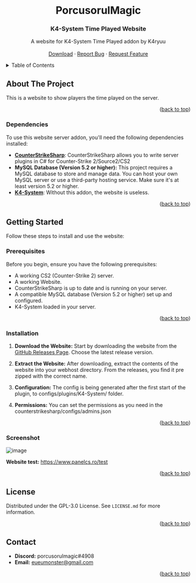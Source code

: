<a name="readme-top"></a>

<br />
<div align="center">
  <h1 align="center">PorcusorulMagic</h1>
  <h3 align="center">K4-System Time Played Website</h3>

  <p align="center">
    A website for K4-System Time Played addon by K4ryuu
    <br />
    <br />
    <a href="https://github.com/PorcusorulMagic/K4-System-Time-Played-Website/releases">Download</a>
    ·
    <a href="https://github.com/PorcusorulMagic/K4-System-Time-Played-Website/issues/new?assignees=K4ryuu&labels=bug&projects=&template=bug_report.md&title=%5BBUG%5D">Report Bug</a>
    ·
    <a href="https://github.com/PorcusorulMagic/K4-System-Time-Played-Website/issues/new?assignees=K4ryuu&labels=enhancement&projects=&template=feature_request.md&title=%5BREQ%5D">Request Feature</a>
  </p>
</div>

<details>
  <summary>Table of Contents</summary>
  <ol>
    <li>
      <a href="#about-the-project">About The Project</a>
      <ul>
        <li><a href="#dependencies">Dependencies</a></li>
      </ul>
    </li>
    <li>
      <a href="#getting-started">Getting Started</a>
      <ul>
        <li><a href="#prerequisites">Prerequisites</a></li>
        <li><a href="#installation">Installation</a></li>
      </ul>
    </li>
    <li><a href="#screenshot">Screenshot</a></li>
    <li><a href="#license">License</a></li>
    <li><a href="#contact">Contact</a></li>
  </ol>
</details>

## About The Project

This is a website to show players the time played on the server.

<p align="right">(<a href="#readme-top">back to top</a>)</p>

### Dependencies

To use this website server addon, you'll need the following dependencies installed:

- [**CounterStrikeSharp**](https://github.com/roflmuffin/CounterStrikeSharp/releases): CounterStrikeSharp allows you to write server plugins in C# for Counter-Strike 2/Source2/CS2
- **MySQL Database (Version 5.2 or higher):** This project requires a MySQL database to store and manage data. You can host your own MySQL server or use a third-party hosting service. Make sure it's at least version 5.2 or higher.
- [**K4-System**](https://github.com/K4ryuu/K4-System/releases): Without this addon, the website is useless.

<p align="right">(<a href="#readme-top">back to top</a>)</p>

<!-- GETTING STARTED -->

## Getting Started

Follow these steps to install and use the website:

### Prerequisites

Before you begin, ensure you have the following prerequisites:

- A working CS2 (Counter-Strike 2) server.
- A working Website.
- CounterStrikeSharp is up to date and is running on your server.
- A compatible MySQL database (Version 5.2 or higher) set up and configured.
- K4-System loaded in your server.

<p align="right">(<a href="#readme-top">back to top</a>)</p>

### Installation

1. **Download the Website:** Start by downloading the website from the [GitHub Releases Page](https://github.com/PorcusorulMagic/K4-System-Time-Played/releases). Choose the latest release version.

2. **Extract the Website:** After downloading, extract the contents of the website into your webhost directory. From the releases, you find it pre zipped with the correct name.

3. **Configuration:** The config is being generated after the first start of the plugin, to configs/plugins/K4-System/ folder.

4. **Permissions:** You can set the permissions as you need in the counterstrikesharp/configs/admins.json

<p align="right">(<a href="#readme-top">back to top</a>)</p>

### Screenshot

![image](https://github.com/PorcusorulMagic/K4-System-Time-Website/assets/98654600/30f85554-6194-4465-8acc-304747b95956)

**Website test:** https://www.panelcs.ro/test

<p align="right">(<a href="#readme-top">back to top</a>)</p>

## License

Distributed under the GPL-3.0 License. See `LICENSE.md` for more information.

<p align="right">(<a href="#readme-top">back to top</a>)</p>

<!-- CONTACT -->

## Contact

- **Discord:** porcusorulmagic#4908
- **Email:** eueumonster@gmail.com

<p align="right">(<a href="#readme-top">back to top</a>)</p>
